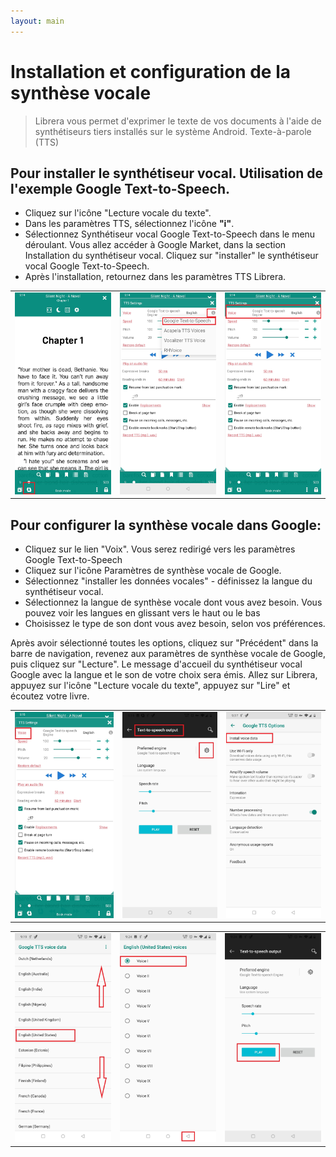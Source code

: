 ```yaml
---
layout: main
---
```


# Installation et configuration de la synthèse vocale

> Librera vous permet d'exprimer le texte de vos documents à l'aide de synthétiseurs tiers installés sur le système Android. Texte-à-parole (TTS)

## Pour installer le synthétiseur vocal. Utilisation de l'exemple Google Text-to-Speech.

* Cliquez sur l'icône &quot;Lecture vocale du texte&quot;.
* Dans les paramètres TTS, sélectionnez l'icône **&quot;i&quot;**.
* Sélectionnez Synthétiseur vocal Google Text-to-Speech dans le menu déroulant. Vous allez accéder à Google Market, dans la section Installation du synthétiseur vocal. Cliquez sur &quot;installer&quot; le synthétiseur vocal Google Text-to-Speech.
* Après l'installation, retournez dans les paramètres TTS Librera.

||||
|-|-|-|
|![](1.jpg)|![](3.jpg)|![](2.jpg)|

## Pour configurer la synthèse vocale dans Google:

* Cliquez sur le lien &quot;Voix&quot;. Vous serez redirigé vers les paramètres Google Text-to-Speech
* Cliquez sur l'icône Paramètres de synthèse vocale de Google.
* Sélectionnez &quot;installer les données vocales&quot; - définissez la langue du synthétiseur vocal.
* Sélectionnez la langue de synthèse vocale dont vous avez besoin. Vous pouvez voir les langues en glissant vers le haut ou le bas
* Choisissez le type de son dont vous avez besoin, selon vos préférences.

Après avoir sélectionné toutes les options, cliquez sur &quot;Précédent&quot; dans la barre de navigation, revenez aux paramètres de synthèse vocale de Google, puis cliquez sur &quot;Lecture&quot;. Le message d'accueil du synthétiseur vocal Google avec la langue et le son de votre choix sera émis. Allez sur Librera, appuyez sur l'icône &quot;Lecture vocale du texte&quot;, appuyez sur &quot;Lire&quot; et écoutez votre livre.

||||
|-|-|-|
|![](4.jpg)|![](5.jpg)|![](6.jpg)|

||||
|-|-|-|
|![](7.jpg)|![](8.jpg)|![](9.jpg)|
